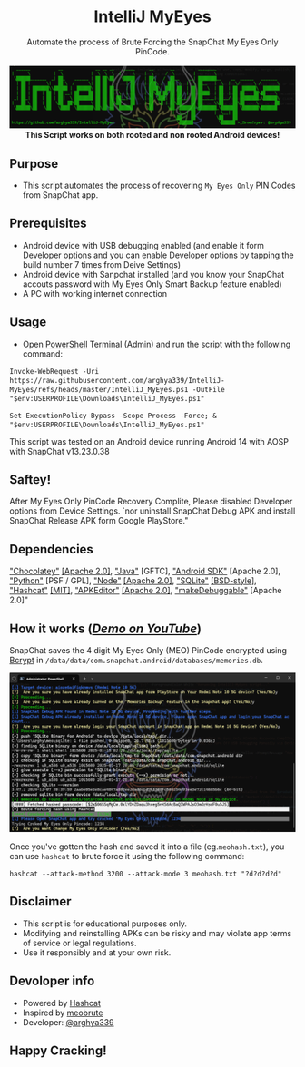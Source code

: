 <h1 align="center">IntelliJ MyEyes</h1>
<p align="center">
Automate the process of Brute Forcing the SnapChat My Eyes Only PinCode.
<br>
<br>
<img src="docs/images/Main.png">
<br>
<b> This Script works on both rooted and non rooted Android devices! </b>
<br>

## Purpose
- This script automates the process of recovering `My Eyes Only` PIN Codes from SnapChat app.

## Prerequisites
- Android device with USB debugging enabled (and enable it form Developer options and you can enable Developer options by tapping the build number 7 times from Deive Settings)
- Android device with Sanpchat installed (and you know your SnapChat accouts password with My Eyes Only Smart Backup feature enabled)
- A PC with working internet connection

## Usage
- Open [PowerShell](https://github.com/PowerShell/PowerShell) Terminal (Admin) and run the script with the following command:

```
Invoke-WebRequest -Uri https://raw.githubusercontent.com/arghya339/IntelliJ-MyEyes/refs/heads/master/IntelliJ_MyEyes.ps1 -OutFile "$env:USERPROFILE\Downloads\IntelliJ_MyEyes.ps1"
```

```
Set-ExecutionPolicy Bypass -Scope Process -Force; & "$env:USERPROFILE\Downloads\IntelliJ_MyEyes.ps1"
```

This script was tested on an Android device running Android 14 with AOSP with SnapChat
v13.23.0.38

## Saftey!
After My Eyes Only PinCode Recovery Complite, Please disabled Developer options from Device Settings. `nor uninstall SnapChat Debug APK and install SnapChat Release APK form Google PlayStore."

## Dependencies
["Chocolatey"](https://github.com/chocolatey/choco) [[Apache 2.0]](https://github.com/chocolatey/choco/blob/develop/LICENSE), ["Java"](https://www.java.com/en/download/) [GFTC], ["Android SDK"](https://developer.android.com/tools) [Apache 2.0], ["Python"](https://www.python.org/downloads/) [PSF / GPL], ["Node"](https://github.com/nodejs/node) [[Apache 2.0]](https://github.com/nodejs/node/blob/main/LICENSE), ["SQLite"](https://github.com/sqlite/sqlite) [[BSD-style]](https://github.com/sqlite/sqlite/blob/master/LICENSE.md), ["Hashcat"](https://github.com/hashcat/hashcat) [[MIT]](https://github.com/hashcat/hashcat/blob/master/docs/license.txt), ["APKEditor"](https://github.com/REAndroid/APKEditor) [[Apache 2.0]](https://github.com/REAndroid/APKEditor/blob/master/LICENSE), ["makeDebuggable"](https://github.com/julKali/makeDebuggable) [Apache 2.0]"

## How it works (_[Demo on YouTube](https://youtu.be/5IjG4nY2Bog)_)
SnapChat saves the 4 digit My Eyes Only (MEO) PinCode encrypted using [Bcrypt](https://en.wikipedia.org/wiki/Bcrypt) in `/data/data/com.snapchat.android/databases/memories.db`.

![image](docs/images/Result.png)

Once you've gotten the hash and saved it into a file (eg.`meohash.txt`), you can use `hashcat` to brute force it using the following command:
```
hashcat --attack-method 3200 --attack-mode 3 meohash.txt "?d?d?d?d"
```

## Disclaimer
- This script is for educational purposes only. 
- Modifying and reinstalling APKs can be risky and may violate app terms of service or legal regulations. 
- Use it responsibly and at your own risk.

## Devoloper info
- Powered by [Hashcat](https://github.com/hashcat/hashcat)
- Inspired by [meobrute](https://github.com/sdushantha/meobrute)
- Developer: [@arghya339](https://github.com/arghya339)

## Happy Cracking!
